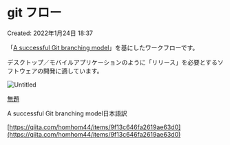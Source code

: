 # git フロー

Created: 2022年1月24日 18:37

「[A successful Git branching model](http://nvie.com/posts/a-successful-git-branching-model/)」を基にしたワークフローです。

デスクトップ／モバイルアプリケーションのように「リリース」を必要とするソフトウェアの開発に適しています。

![Untitled](git%20%E3%83%95%E3%83%AD%E3%83%BC%20a012fce6bee24281a72aa369e23737c1/Untitled.png)

[無題](git%20%E3%83%95%E3%83%AD%E3%83%BC%20a012fce6bee24281a72aa369e23737c1/%E7%84%A1%E9%A1%8C%E3%81%AE%E3%83%86%E3%82%99%E3%83%BC%E3%82%BF%E3%83%98%E3%82%99%E3%83%BC%E3%82%B9%2049189a4a253f466ab9697f6f1682376e.md)

A successful Git branching model日本語訳

[https://qiita.com/homhom44/items/9f13c646fa2619ae63d0](https://qiita.com/homhom44/items/9f13c646fa2619ae63d0)